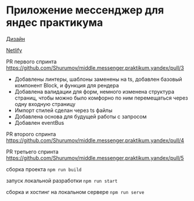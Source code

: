 # Приложение мессенджер для яндес практикума

[Дизайн](https://www.figma.com/file/zCFiiFuvIVeFP4a6NPbTqT/Messenger?node-id=0%3A)

[Netlify](https://cocky-payne-6f46ac.netlify.app)

PR первого спринта https://github.com/Shurumov/middle.messenger.praktikum.yandex/pull/3

- Добавлены линтеры, шаблоны заменены на ts, добавлен базовый компонент Block, и функция для рендера
- Добавлена валидации для форм, немного изменена структура страниц, чтобы можно было комфорно по ним перемещаться через одну входную страницу
- Импорт стилей сделан через ts файлы
- Добавлена основа для будущей работы с запросом
- Добавлен eventBus

PR второго спринта https://github.com/Shurumov/middle.messenger.praktikum.yandex/pull/4

PR третьего спринта https://github.com/Shurumov/middle.messenger.praktikum.yandex/pull/5

сборка проекта `npm run build`

запуск локальной разработки `npm run start`

сборка и хостинг на локальном сервере `npm run serve`
